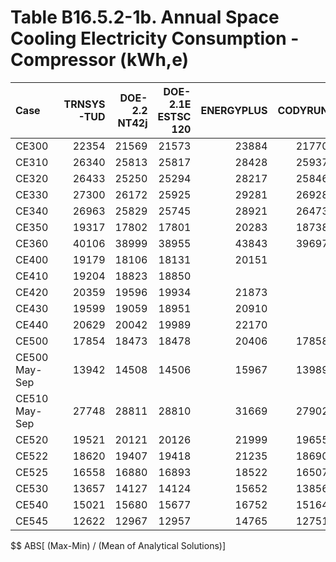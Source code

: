# Table B16.5.2-1b. Annual Space Cooling Electricity Consumption - Compressor (kWh,e)
| Case          | TRNSYS-TUD | DOE-2.2 NT42j | DOE-2.1E ESTSC 120 | ENERGYPLUS | CODYRUN | HOT3000 |     |   Min |   Max |  Mean | Dev % $$ |     | TEST 0.0.0 | 
|:------------- | ----------:| -------------:| ------------------:| ----------:| -------:| -------:| ---:| -----:| -----:| -----:| --------:| ---:| ----------:| 
| CE300         |      22354 |         21569 |              21573 |      23884 |   21770 |   21876 |     | 21569 | 23884 | 22171 |     10.4 |     |      21573 | 
| CE310         |      26340 |         25813 |              25817 |      28428 |   25937 |   26053 |     | 25813 | 28428 | 26398 |      9.9 |     |      25817 | 
| CE320         |      26433 |         25250 |              25294 |      28217 |   25846 |   25912 |     | 25250 | 28217 | 26159 |     11.3 |     |      25294 | 
| CE330         |      27300 |         26172 |              25925 |      29281 |   26928 |   26775 |     | 25925 | 29281 | 27063 |     12.4 |     |      25925 | 
| CE340         |      26963 |         25829 |              25745 |      28921 |   26473 |   26400 |     | 25745 | 28921 | 26722 |     11.9 |     |      25745 | 
| CE350         |      19317 |         17802 |              17801 |      20283 |   18738 |   18891 |     | 17801 | 20283 | 18805 |     13.2 |     |      17801 | 
| CE360         |      40106 |         38999 |              38955 |      43843 |   39697 |   39941 |     | 38955 | 43843 | 40257 |     12.1 |     |      38955 | 
| CE400         |      19179 |         18106 |              18131 |      20151 |         |   18629 |     | 18106 | 20151 | 18839 |     10.9 |     |      18131 | 
| CE410         |      19204 |         18823 |              18850 |            |         |   18685 |     | 18685 | 19204 | 18891 |      2.8 |     |      18850 | 
| CE420         |      20359 |         19596 |              19934 |      21873 |         |   20214 |     | 19596 | 21873 | 20395 |     11.2 |     |      19934 | 
| CE430         |      19599 |         19059 |              18951 |      20910 |         |   18966 |     | 18951 | 20910 | 19497 |     10.0 |     |      18951 | 
| CE440         |      20629 |         20042 |              19989 |      22170 |         |   20249 |     | 19989 | 22170 | 20616 |     10.6 |     |      19989 | 
| CE500         |      17854 |         18473 |              18478 |      20406 |   17858 |   18522 |     | 17854 | 20406 | 18599 |     13.7 |     |      18478 | 
| CE500 May-Sep |      13942 |         14508 |              14506 |      15967 |   13989 |   14491 |     | 13942 | 15967 | 14567 |     13.9 |     |      14506 | 
| CE510 May-Sep |      27748 |         28811 |              28810 |      31669 |   27902 |   28721 |     | 27748 | 31669 | 28944 |     13.5 |     |      28810 | 
| CE520         |      19521 |         20121 |              20126 |      21999 |   19655 |   20185 |     | 19521 | 21999 | 20268 |     12.2 |     |      20126 | 
| CE522         |      18620 |         19407 |              19418 |      21235 |   18690 |   19281 |     | 18620 | 21235 | 19442 |     13.4 |     |      19418 | 
| CE525         |      16558 |         16880 |              16893 |      18522 |   16507 |   17443 |     | 16507 | 18522 | 17134 |     11.8 |     |      16893 | 
| CE530         |      13657 |         14127 |              14124 |      15652 |   13856 |   14172 |     | 13657 | 15652 | 14265 |     14.0 |     |      14124 | 
| CE540         |      15021 |         15680 |              15677 |      16752 |   15164 |   15664 |     | 15021 | 16752 | 15660 |     11.1 |     |      15677 | 
| CE545         |      12622 |         12967 |              12957 |      14765 |   12751 |   13215 |     | 12622 | 14765 | 13213 |     16.2 |     |      12957 | 

$$ ABS[ (Max-Min) / (Mean of Analytical Solutions)]


